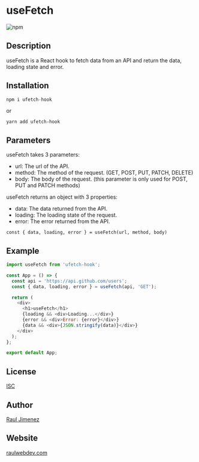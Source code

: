 # useFetch   
![npm](https://img.shields.io/npm/dw/ufetch-hook)

## Description

useFetch is a React hook to fetch data from an API and return the data, loading state and error.

## Installation

```js
npm i ufetch-hook
```
or 
```
yarn add ufetch-hook
```

## Parameters

useFetch takes 3 parameters:

- url: The url of the API.
- method: The method of the request. (GET, POST, PUT, PATCH, DELETE)
- body: The body of the request. (this parameter is only used for POST, PUT and PATCH methods)

useFetch returns an object with 3 properties:

- data: The data returned from the API.
- loading: The loading state of the request.
- error: The error returned from the API.

```const { data, loading, error } = useFetch(url, method, body)```

## Example

```js
import useFetch from 'ufetch-hook';

const App = () => {
  const api = 'https://api.github.com/users';
  const { data, loading, error } = useFetch(api, 'GET');

  return (
    <div>
      <h1>useFetch</h1>
      {loading && <div>Loading...</div>}
      {error && <div>Error: {error}</div>}
      {data && <div>{JSON.stringify(data)}</div>}
    </div>
  );
};

export default App;
```

## License
[ISC](https://opensource.org/licenses/ISC)

## Author
[Raul Jimenez](https://www.linkedin.com/in/raul-jimenez-778b2a196/)

## Website
[raulwebdev.com](https://raulwebdev.com)
